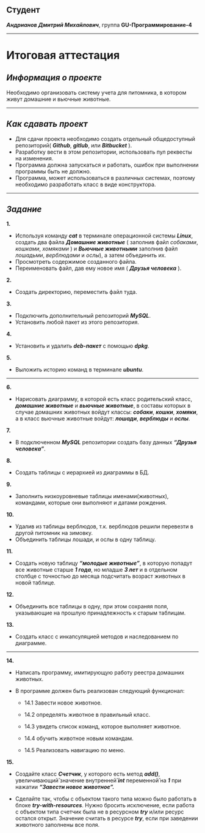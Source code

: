 ## Студент

***Андрианов Дмитрий Михайлович***, группа **GU-Программирование-4**
___

# **Итоговая аттестация**

## ***Информация о проекте***

Необходимо организовать систему учета для питомника, в котором живут
домашние и вьючные животные.
____

## ***Как сдавать проект***
- Для сдачи проекта необходимо создать отдельный общедоступный репозиторий( ***Github***, ***gitlub***, или ***Bitbucket*** ). 
- Разработку вести в этом репозитории, использовать пул реквесты на изменения. 
- Программа должна
запускаться и работать, ошибок при выполнении программы быть не должно.
- Программа, может использоваться в различных системах, поэтому необходимо разработать класс в виде конструктора.

____

## ***Задание***

**1.** 
- Используя команду ***cat*** в терминале операционной системы ***Linux***, создать
два файла ***Домашние животные*** ( заполнив файл *собаками*, *кошками*,
*хомяками* ) и ***Вьючные животными*** заполнив файл *лошадьми*, *верблюдами* и
*ослы*), а затем объединить их. 
- Просмотреть содержимое созданного файла.
- Переименовать файл, дав ему новое имя ( ***Друзья человека*** ).

**2.** 
- Создать директорию, переместить файл туда.

**3.** 
- Подключить дополнительный репозиторий ***MySQL***. 
- Установить любой пакет из этого репозитория.

**4.** 
- Установить и удалить ***deb-пакет*** с помощью ***dpkg***.

**5.** 
- Выложить историю команд в терминале ***ubuntu***.
___
**6.**  
- Нарисовать диаграмму, в которой есть класс родительский класс, ***домашние животные*** и ***вьючные животные***, в составы которых в случае домашних
животных войдут классы: ***собаки***, ***кошки***, ***хомяки***, а в класс вьючные животные войдут: ***лошади***, ***верблюды*** и ***ослы***.

**7.** 
- В подключенном ***MySQL*** репозитории создать базу данных ***“Друзья
человека”***.

**8.** 
- Создать таблицы с иерархией из диаграммы в БД.

**9.** 
- Заполнить низкоуровневые таблицы именами(животных), командами, которые они выполняют и датами рождения.

**10.** 
- Удалив из таблицы верблюдов, т.к. верблюдов решили перевезти в другой питомник на зимовку. 
- Объединить таблицы лошади, и ослы в одну таблицу.

**11.** 
- Создать новую таблицу ***“молодые животные”***, в которую попадут все
животные старше ***1 года***, но младше ***3 лет*** и в отдельном столбце с точностью
до месяца подсчитать возраст животных в новой таблице.

**12.** 
- Объединить все таблицы в одну, при этом сохраняя поля, указывающие на прошлую принадлежность к старым таблицам.

**13.** 
- Создать класс с инкапсуляцией методов и наследованием по диаграмме.
___

**14.**
- Написать программу, имитирующую работу реестра домашних животных.
- В программе должен быть реализован следующий функционал:

    - 14.1 Завести новое животное.

    - 14.2 определять животное в правильный класс.

    - 14.3 увидеть список команд, которое выполняет животное.

    - 14.4 обучить животное новым командам.

    - 14.5 Реализовать навигацию по меню.

**15.** 
- Создайте класс ***Счетчик***, у которого есть метод ***add()***, увеличивающий̆
значение внутренней̆ ***int*** переменной̆ на ***1*** при нажатии ***“Завести новое животное”.*** 

- Сделайте так, чтобы с объектом такого типа можно было работать в
блоке ***try-with-resources***. Нужно бросить исключение, если работа с объектом
типа счетчик была не в ресурсном ***try*** и/или ресурс остался открыт. Значение
считать в ресурсе ***try***, если при заведении животного заполнены все поля.

